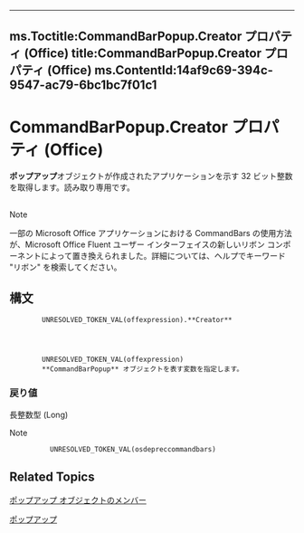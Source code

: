 

---
ms.Toctitle:CommandBarPopup.Creator プロパティ (Office)
title:CommandBarPopup.Creator プロパティ (Office)
ms.ContentId:14af9c69-394c-9547-ac79-6bc1bc7f01c1
---
# CommandBarPopup.Creator プロパティ (Office)




**ポップアップ**オブジェクトが作成されたアプリケーションを示す 32 ビット整数を取得します。読み取り専用です。

## 

>[!NOTE]
>一部の Microsoft Office アプリケーションにおける CommandBars の使用方法が、Microsoft Office Fluent ユーザー インターフェイスの新しいリボン コンポーネントによって置き換えられました。詳細については、ヘルプでキーワード "リボン" を検索してください。





## 構文

            UNRESOLVED_TOKEN_VAL(offexpression).**Creator**




            UNRESOLVED_TOKEN_VAL(offexpression)
            **CommandBarPopup** オブジェクトを表す変数を指定します。

### 戻り値
長整数型 (Long)





>[!NOTE]
>
              UNRESOLVED_TOKEN_VAL(osdepreccommandbars)
            





## Related Topics

[ポップアップ オブジェクトのメンバー](8ec16deb-bb74-2871-d837-f706c7a58f2b.md)

[ポップアップ](a8ae06a3-1d7b-a531-91df-756fafee5314.md)




